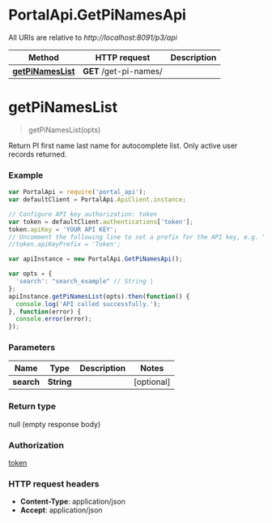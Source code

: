 # PortalApi.GetPiNamesApi

All URIs are relative to *http://localhost:8091/p3/api*

Method | HTTP request | Description
------------- | ------------- | -------------
[**getPiNamesList**](GetPiNamesApi.md#getPiNamesList) | **GET** /get-pi-names/ | 


<a name="getPiNamesList"></a>
# **getPiNamesList**
> getPiNamesList(opts)



Return PI first name last name for autocomplete list.  Only active user records returned.

### Example
```javascript
var PortalApi = require('portal_api');
var defaultClient = PortalApi.ApiClient.instance;

// Configure API key authorization: token
var token = defaultClient.authentications['token'];
token.apiKey = 'YOUR API KEY';
// Uncomment the following line to set a prefix for the API key, e.g. "Token" (defaults to null)
//token.apiKeyPrefix = 'Token';

var apiInstance = new PortalApi.GetPiNamesApi();

var opts = { 
  'search': "search_example" // String | 
};
apiInstance.getPiNamesList(opts).then(function() {
  console.log('API called successfully.');
}, function(error) {
  console.error(error);
});

```

### Parameters

Name | Type | Description  | Notes
------------- | ------------- | ------------- | -------------
 **search** | **String**|  | [optional] 

### Return type

null (empty response body)

### Authorization

[token](../README.md#token)

### HTTP request headers

 - **Content-Type**: application/json
 - **Accept**: application/json

